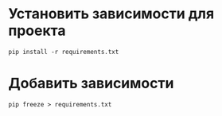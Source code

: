 # Установить зависимости для проекта
    pip install -r requirements.txt

# Добавить зависимости
    pip freeze > requirements.txt